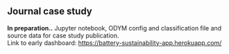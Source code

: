 ## Journal case study

**In preparation..**
Jupyter notebook, ODYM config and classification file and source data for case study publication. <br>
Link to early dashboard: https://battery-sustainability-app.herokuapp.com/
